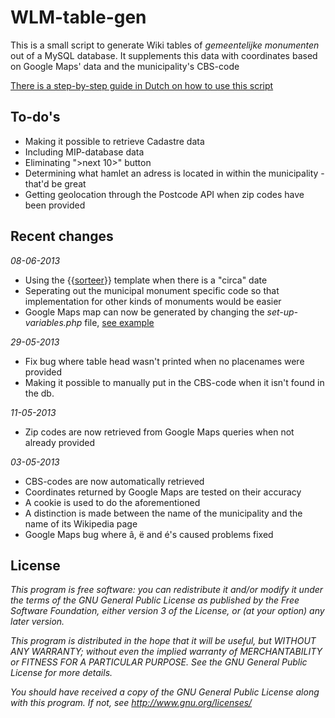 WLM-table-gen
=============

This is a small script to generate Wiki tables of _gemeentelijke monumenten_ out of a MySQL database.
It supplements this data with coordinates based on Google Maps' data and the municipality's CBS-code

[There is a step-by-step guide in Dutch on how to use this script](http://nl.wikipedia.org/wiki/Wikipedia:Wikiproject/Erfgoed/Nederlandse_Erfgoed_Inventarisatie/Gemeentelijke_monumenten/WLM-table-gen)

To-do's
-------
* Making it possible to retrieve Cadastre data
* Including MIP-database data
* Eliminating ">next 10>" button
* Determining what hamlet an adress is located in within the municipality - that'd be great
* Getting geolocation through the Postcode API when zip codes have been provided

Recent changes
--------------
*08-06-2013*
* Using the {{[sorteer](http://nl.wikipedia.org/wiki/Sjabloon:Sorteer)}} template when there is a "circa" date
* Seperating out the municipal monument specific code so that implementation for other kinds of monuments would be easier
* Google Maps map can now be generated by changing the _set-up-variables.php_ file, [see example](https://maps.google.com/maps/ms?msid=208244098044073223902.0004de8c739966a76b243&msa=0&ll=52.075022,4.411697&spn=0.052701,0.132093)

*29-05-2013*
* Fix bug where table head wasn't printed when no placenames were provided
* Making it possible to manually put in the CBS-code when it isn't found in the db.

*11-05-2013*
* Zip codes are now retrieved from Google Maps queries when not already provided

*03-05-2013*
* CBS-codes are now automatically retrieved
* Coordinates returned by Google Maps are tested on their accuracy
* A cookie is used to do the aforementioned
* A distinction is made between the name of the municipality and the name of its Wikipedia page
* Google Maps bug where â, ë and é's caused problems fixed

License
-------

*This program is free software: you can redistribute it and/or modify*
*it under the terms of the GNU General Public License as published by*
*the Free Software Foundation, either version 3 of the License, or*
*(at your option) any later version.*

*This program is distributed in the hope that it will be useful,*
*but WITHOUT ANY WARRANTY; without even the implied warranty of*
*MERCHANTABILITY or FITNESS FOR A PARTICULAR PURPOSE.  See the*
*GNU General Public License for more details.*

*You should have received a copy of the GNU General Public License*
*along with this program.  If not, see http://www.gnu.org/licenses/*
